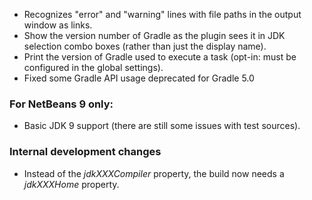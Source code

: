- Recognizes "error" and "warning" lines with file paths in the output window as links.
- Show the version number of Gradle as the plugin sees it in JDK selection combo boxes (rather than just the display name).
- Print the version of Gradle used to execute a task (opt-in: must be configured in the global settings).
- Fixed some Gradle API usage deprecated for Gradle 5.0

### For NetBeans 9 only:

- Basic JDK 9 support (there are still some issues with test sources).


### Internal development changes

- Instead of the *jdkXXXCompiler* property, the build now needs a *jdkXXXHome* property.
